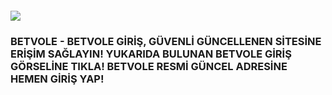 <h4><a href="https://shorturl.at/jXykv"><img src="https://encrypted-tbn0.gstatic.com/images?q=tbn:ANd9GcTY_YCUNVXef4bm66v7-YDnsvZUAaXoFYvr6rnfRwmPD6jFmIxWCFtRYZiUDbqTQg_lJlw&usqp=CAU"></a></h4>
<h3>BETVOLE - BETVOLE GİRİŞ, GÜVENLİ GÜNCELLENEN SİTESİNE ERİŞİM SAĞLAYIN! YUKARIDA BULUNAN BETVOLE GİRİŞ GÖRSELİNE TIKLA! BETVOLE RESMİ GÜNCEL ADRESİNE HEMEN GİRİŞ YAP!</h3>
